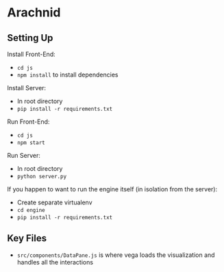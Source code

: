 # Arachnid

## Setting Up

Install Front-End:
- `cd js`
- `npm install` to install dependencies

Install Server:
- In root directory
- `pip install -r requirements.txt`

Run Front-End:
- `cd js`
- `npm start`

Run Server:
- In root directory
- `python server.py`

If you happen to want to run the engine itself (in isolation from the server):

- Create separate virtualenv
- `cd engine`
- `pip install -r requirements.txt`

## Key Files

- `src/components/DataPane.js` is where vega loads the visualization and handles all the interactions